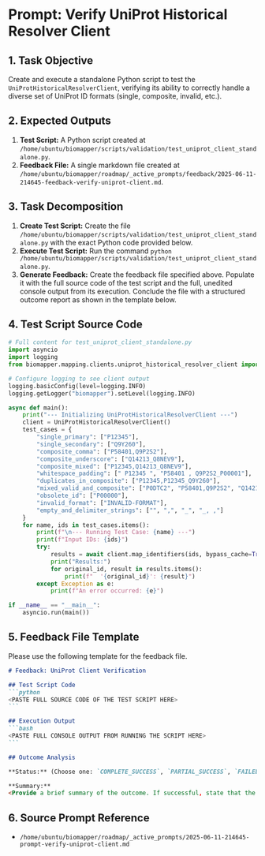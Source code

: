 # Prompt: Verify UniProt Historical Resolver Client

## 1. Task Objective
Create and execute a standalone Python script to test the `UniProtHistoricalResolverClient`, verifying its ability to correctly handle a diverse set of UniProt ID formats (single, composite, invalid, etc.).

## 2. Expected Outputs
1.  **Test Script:** A Python script created at `/home/ubuntu/biomapper/scripts/validation/test_uniprot_client_standalone.py`.
2.  **Feedback File:** A single markdown file created at `/home/ubuntu/biomapper/roadmap/_active_prompts/feedback/2025-06-11-214645-feedback-verify-uniprot-client.md`.

## 3. Task Decomposition
1.  **Create Test Script:** Create the file `/home/ubuntu/biomapper/scripts/validation/test_uniprot_client_standalone.py` with the exact Python code provided below.
2.  **Execute Test Script:** Run the command `python /home/ubuntu/biomapper/scripts/validation/test_uniprot_client_standalone.py`.
3.  **Generate Feedback:** Create the feedback file specified above. Populate it with the full source code of the test script and the full, unedited console output from its execution. Conclude the file with a structured outcome report as shown in the template below.

## 4. Test Script Source Code
```python
# Full content for test_uniprot_client_standalone.py
import asyncio
import logging
from biomapper.mapping.clients.uniprot_historical_resolver_client import UniProtHistoricalResolverClient

# Configure logging to see client output
logging.basicConfig(level=logging.INFO)
logging.getLogger("biomapper").setLevel(logging.INFO)

async def main():
    print("--- Initializing UniProtHistoricalResolverClient ---")
    client = UniProtHistoricalResolverClient()
    test_cases = {
        "single_primary": ["P12345"],
        "single_secondary": ["Q9Y260"],
        "composite_comma": ["P58401,Q9P2S2"],
        "composite_underscore": ["Q14213_Q8NEV9"],
        "composite_mixed": ["P12345,Q14213_Q8NEV9"],
        "whitespace_padding": [" P12345 ", "P58401 , Q9P2S2_P00001"],
        "duplicates_in_composite": ["P12345,P12345_Q9Y260"],
        "mixed_valid_and_composite": ["P0DTC2", "P58401,Q9P2S2", "Q14213_Q8NEV9"],
        "obsolete_id": ["P00000"],
        "invalid_format": ["INVALID-FORMAT"],
        "empty_and_delimiter_strings": ["", ",", "_", "_, ,"]
    }
    for name, ids in test_cases.items():
        print(f"\n--- Running Test Case: {name} ---")
        print(f"Input IDs: {ids}")
        try:
            results = await client.map_identifiers(ids, bypass_cache=True)
            print("Results:")
            for original_id, result in results.items():
                print(f"  '{original_id}': {result}")
        except Exception as e:
            print(f"An error occurred: {e}")

if __name__ == "__main__":
    asyncio.run(main())
```

## 5. Feedback File Template
Please use the following template for the feedback file.

````markdown
# Feedback: UniProt Client Verification

## Test Script Code
```python
<PASTE FULL SOURCE CODE OF THE TEST SCRIPT HERE>
```

## Execution Output
```bash
<PASTE FULL CONSOLE OUTPUT FROM RUNNING THE SCRIPT HERE>
```

## Outcome Analysis

**Status:** (Choose one: `COMPLETE_SUCCESS`, `PARTIAL_SUCCESS`, `FAILED_NEEDS_ESCALATION`)

**Summary:**
<Provide a brief summary of the outcome. If successful, state that the client handled all test cases correctly. If failed, describe which test case failed and why.>
````

## 6. Source Prompt Reference
*   `/home/ubuntu/biomapper/roadmap/_active_prompts/2025-06-11-214645-prompt-verify-uniprot-client.md`

